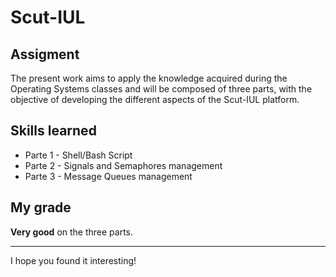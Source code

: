 # Scut-IUL

## Assigment

The present work aims to apply the knowledge acquired during the Operating Systems classes and will be composed of three parts, with the objective of developing the different aspects of the Scut-IUL platform.

## Skills learned

  - Parte 1 - Shell/Bash Script
  - Parte 2 - Signals and Semaphores management
  - Parte 3 - Message Queues management
  
## My grade

<b>Very good</b> on the three parts.

<hr>

I hope you found it interesting!
